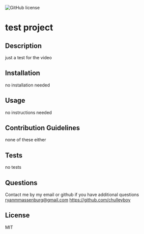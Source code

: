 
![GitHub license](https://img.shields.io/badge/license-MIT-blue.svg)
# test project

## Description

just a test for the video

## Installation

no installation needed

## Usage

no instructions needed

## Contribution Guidelines

none of these either

## Tests

no tests

## Questions

Contact me by my email or github if you have additional questions
ryanmmassenburg@gmail.com
https://github.com/chulleyboy

## License 

 MIT